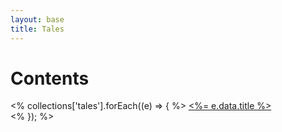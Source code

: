 ```yaml
---
layout: base
title: Tales
---
```

# Contents
<% collections['tales'].forEach((e) => { %>
<a href="<%- e.url %>"><%= e.data.title %></a><br />
<% }); %>